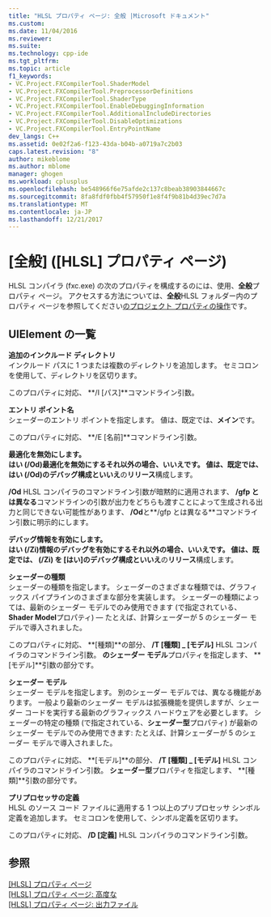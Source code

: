 ```yaml
---
title: "HLSL プロパティ ページ: 全般 |Microsoft ドキュメント"
ms.custom: 
ms.date: 11/04/2016
ms.reviewer: 
ms.suite: 
ms.technology: cpp-ide
ms.tgt_pltfrm: 
ms.topic: article
f1_keywords:
- VC.Project.FXCompilerTool.ShaderModel
- VC.Project.FXCompilerTool.PreprocessorDefinitions
- VC.Project.FXCompilerTool.ShaderType
- VC.Project.FXCompilerTool.EnableDebuggingInformation
- VC.Project.FXCompilerTool.AdditionalIncludeDirectories
- VC.Project.FXCompilerTool.DisableOptimizations
- VC.Project.FXCompilerTool.EntryPointName
dev_langs: C++
ms.assetid: 0e02f2a6-f123-43da-b04b-a0719a7c2b03
caps.latest.revision: "8"
author: mikeblome
ms.author: mblome
manager: ghogen
ms.workload: cplusplus
ms.openlocfilehash: be548966f6e75afde2c137c8beab38903844667c
ms.sourcegitcommit: 8fa8fdf0fbb4f57950f1e8f4f9b81b4d39ec7d7a
ms.translationtype: MT
ms.contentlocale: ja-JP
ms.lasthandoff: 12/21/2017
---
```

# <a name="hlsl-property-pages-general"></a>[全般] ([HLSL] プロパティ ページ)
HLSL コンパイラ (fxc.exe) の次のプロパティを構成するのには、使用、**全般**プロパティ ページ。 アクセスする方法については、**全般**HLSL フォルダー内のプロパティ ページを参照してください[のプロジェクト プロパティの操作](../ide/working-with-project-properties.md)です。  
  
## <a name="uielement-list"></a>UIElement の一覧  
 **追加のインクルード ディレクトリ**  
 インクルード パスに 1 つまたは複数のディレクトリを追加します。 セミコロンを使用して、ディレクトリを区切ります。  
  
 このプロパティに対応、 **/I [パス]**コマンドライン引数。  
  
 **エントリ ポイント名**  
 シェーダーのエントリ ポイントを指定します。 値は、既定では、**メイン**です。  
  
 このプロパティに対応、 **/E [名前]**コマンドライン引数。  
  
 **最適化を無効にします。**  
 **はい (/Od)**最適化を無効にするそれ以外の場合、**いいえ**です。 値は、既定では、**はい (/Od)**の**デバッグ**構成と**いいえ**の**リリース**構成します。  
  
 **/Od** HLSL コンパイラのコマンドライン引数が暗黙的に適用されます、 **/gfp とは異なる**コマンドラインの引数が出力をどちらも渡すことによって生成される出力と同じできない可能性があります、 **/Od**と**/gfp とは異なる**コマンドライン引数に明示的にします。  
  
 **デバッグ情報を有効にします。**  
 **はい (/Zi)**情報のデバッグを有効にするそれ以外の場合、**いいえ**です。 値は、既定では、 **(/Zi) を [はい]**の**デバッグ**構成と**いいえ**の**リリース**構成します。  
  
 **シェーダーの種類**  
 シェーダーの種類を指定します。 シェーダーのさまざまな種類では、グラフィックス パイプラインのさまざまな部分を実装します。 シェーダーの種類によっては、最新のシェーダー モデルでのみ使用できます (で指定されている、 **Shader Model**プロパティ) — たとえば、計算シェーダーが 5 のシェーダー モデルで導入されました。  
  
 このプロパティに対応、 **[種類]**の部分、 **/T [種類] _ [モデル]** HLSL コンパイラのコマンドライン引数。 **のシェーダー モデル**プロパティを指定します、 **[モデル]**引数の部分です。  
  
 **シェーダー モデル**  
 シェーダー モデルを指定します。 別のシェーダー モデルでは、異なる機能があります。 一般より最新のシェーダー モデルは拡張機能を提供しますが、シェーダー コードを実行する最新のグラフィックス ハードウェアを必要とします。 シェーダーの特定の種類 (で指定されている、**シェーダー型**プロパティ) が最新のシェーダー モデルでのみ使用できます: たとえば、計算シェーダーが 5 のシェーダー モデルで導入されました。  
  
 このプロパティに対応、 **[モデル]**の部分、 **/T [種類] _ [モデル]** HLSL コンパイラのコマンドライン引数。 **シェーダー型**プロパティを指定します、 **[種類]**引数の部分です。  
  
 **プリプロセッサの定義**  
 HLSL のソース コード ファイルに適用する 1 つ以上のプリプロセッサ シンボル定義を追加します。 セミコロンを使用して、シンボル定義を区切ります。  
  
 このプロパティに対応、 **/D [定義]** HLSL コンパイラのコマンドライン引数。  
  
## <a name="see-also"></a>参照  
 [[HLSL] プロパティ ページ](../ide/hlsl-property-pages.md)   
 [[HLSL] プロパティ ページ: 高度な](../ide/hlsl-property-pages-advanced.md)   
 [[HLSL] プロパティ ページ: 出力ファイル](../ide/hlsl-property-pages-output-files.md)